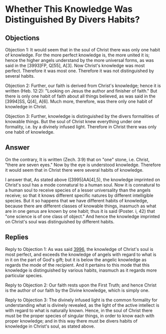 # Whether This Knowledge Was Distinguished By Divers Habits?

## Objections

Objection 1: It would seem that in the soul of Christ there was only one habit of knowledge. For the more perfect knowledge is, the more united it is; hence the higher angels understand by the more universal forms, as was said in the [3993]FP, Q[55], A[3]. Now Christ's knowledge was most perfect. Therefore it was most one. Therefore it was not distinguished by several habits.

Objection 2: Further, our faith is derived from Christ's knowledge; hence it is written (Heb. 12:2): "Looking on Jesus the author and finisher of faith." But there is only one habit of faith about all things believed, as was said in the [3994]SS, Q[4], A[6]. Much more, therefore, was there only one habit of knowledge in Christ.

Objection 3: Further, knowledge is distinguished by the divers formalities of knowable things. But the soul of Christ knew everything under one formality, i.e. by a divinely infused light. Therefore in Christ there was only one habit of knowledge.

## Answer

On the contrary, It is written (Zech. 3:9) that on "one" stone, i.e. Christ, "there are seven eyes." Now by the eye is understood knowledge. Therefore it would seem that in Christ there were several habits of knowledge.

I answer that, As stated above ([3995]AA[4],5), the knowledge imprinted on Christ's soul has a mode connatural to a human soul. Now it is connatural to a human soul to receive species of a lesser universality than the angels receive; so that it knows different specific natures by different intelligible species. But it so happens that we have different habits of knowledge, because there are different classes of knowable things, inasmuch as what are in one genus are known by one habit; thus it is said (Poster. i, 42) that "one science is of one class of object." And hence the knowledge imprinted on Christ's soul was distinguished by different habits.

## Replies

Reply to Objection 1: As was said [3996](A[4]), the knowledge of Christ's soul is most perfect, and exceeds the knowledge of angels with regard to what is in it on the part of God's gift; but it is below the angelic knowledge as regards the mode of the recipient. And it pertains to this mode that this knowledge is distinguished by various habits, inasmuch as it regards more particular species.

Reply to Objection 2: Our faith rests upon the First Truth; and hence Christ is the author of our faith by the Divine knowledge, which is simply one.

Reply to Objection 3: The divinely infused light is the common formality for understanding what is divinely revealed, as the light of the active intellect is with regard to what is naturally known. Hence, in the soul of Christ there must be the proper species of singular things, in order to know each with proper knowledge; and in this way there must be divers habits of knowledge in Christ's soul, as stated above.